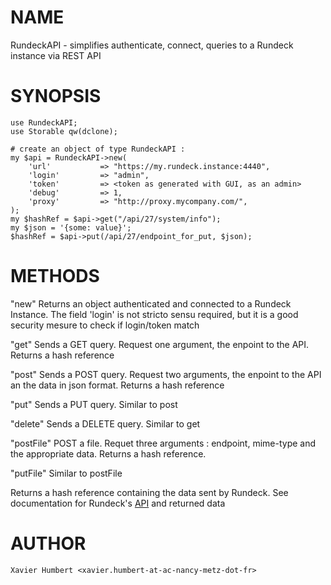 # NAME

RundeckAPI - simplifies authenticate, connect, queries to a Rundeck
instance via REST API
# SYNOPSIS

    use RundeckAPI;
    use Storable qw(dclone);

    # create an object of type RundeckAPI :
    my $api = RundeckAPI->new(
        'url'           => "https://my.rundeck.instance:4440",
        'login'         => "admin",
        'token'         => <token as generated with GUI, as an admin>
        'debug'         => 1,
        'proxy'         => "http://proxy.mycompany.com/",
    );
    my $hashRef = $api->get("/api/27/system/info");
    my $json = '{some: value}';
    $hashRef = $api->put(/api/27/endpoint_for_put, $json);

# METHODS
  "new"         Returns an object authenticated and connected to a Rundeck
                Instance. The field 'login' is not stricto sensu required,
                but it is a good security mesure to check if login/token match


  "get"         Sends a GET query. Request one argument, the enpoint to the
                API. Returns a hash reference

  "post"        Sends a POST query. Request two arguments, the enpoint to
                the API an the data in json format. Returns a hash reference

  "put"         Sends a PUT query. Similar to post

  "delete"      Sends a DELETE query. Similar to get

  "postFile"    POST a file. Requet three arguments : endpoint, mime-type
                and the appropriate data. Returns a hash reference.

  "putFile"     Similar to postFile

Returns a hash reference containing the data sent by Rundeck.
See documentation for Rundeck's [API](https://docs.rundeck.com/docs/api/rundeck-api.html) and returned data


# AUTHOR
    Xavier Humbert <xavier.humbert-at-ac-nancy-metz-dot-fr>

